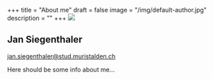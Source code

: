+++
title = "About me"
draft = false
image = "/img/default-author.jpg"
description = ""
+++
![](/img/default-author.jpg)

## Jan Siegenthaler

jan.siegenthaler@stud.muristalden.ch

Here should be some info about me...